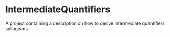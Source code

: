 # IntermediateQuantifiers
A project containing a description on how to derive intermediate quantifiers syllogisms
